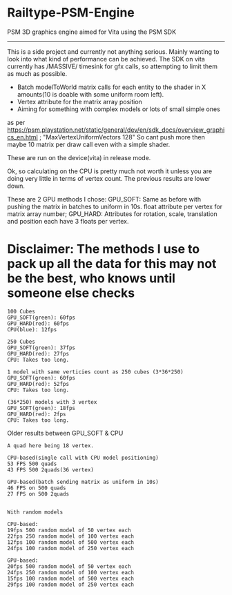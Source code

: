 Railtype-PSM-Engine
===================

PSM 3D graphics engine aimed for Vita using the PSM SDK

-------------------

This is a side project and currently not anything serious. Mainly wanting to look into what kind of performance can be achieved. The SDK on vita currently has /MASSIVE/ timesink for gfx calls, so attempting to limit them as much as possible.


* Batch modelToWorld matrix calls for each entity to the shader in X amounts(10 is doable with some uniform room left).
* Vertex attribute for the matrix array position
* Aiming for something with complex models or lots of small simple ones

as per https://psm.playstation.net/static/general/dev/en/sdk_docs/overview_graphics_en.html ; "MaxVertexUniformVectors 128"
So cant push more then maybe 10 matrix per draw call even with a simple shader.

These are run on the device(vita) in release mode.

Ok, so calculating on the CPU is pretty much not worth it unless you are doing very little in terms of vertex count. The previous results are lower down.

These are 2 GPU methods I chose:
GPU_SOFT: Same as before with pushing the matrix in batches to uniform in 10s. float attribute per vertex for matrix array number;
GPU_HARD: Attributes for rotation, scale, translation and position each have 3 floats per vertex.

# Disclaimer: The methods I use to pack up all the data for this may not be the best, who knows until someone else checks #

~~~
100 Cubes
GPU_SOFT(green): 60fps
GPU_HARD(red): 60fps
CPU(blue): 12fps

250 Cubes
GPU_SOFT(green): 37fps
GPU_HARD(red): 27fps
CPU: Takes too long.

1 model with same verticies count as 250 cubes (3*36*250)
GPU_SOFT(green): 60fps
GPU_HARD(red): 52fps
CPU: Takes too long.

(36*250) models with 3 vertex
GPU_SOFT(green): 18fps
GPU_HARD(red): 2fps
CPU: Takes too long.

~~~


Older results between GPU_SOFT & CPU

~~~
A quad here being 18 vertex.

CPU-based(single call with CPU model positioning)
53 FPS 500 quads 
43 FPS 500 2quads(36 vertex)

GPU-based(batch sending matrix as uniform in 10s)
46 FPS on 500 quads 
27 FPS on 500 2quads


With random models

CPU-based:
19fps 500 random model of 50 vertex each
22fps 250 random model of 100 vertex each
12fps 100 random model of 500 vertex each
24fps 100 random model of 250 vertex each

GPU-based:
20fps 500 random model of 50 vertex each
24fps 250 random model of 100 vertex each
15fps 100 random model of 500 vertex each
29fps 100 random model of 250 vertex each
~~~

